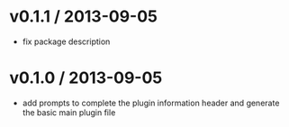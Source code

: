 
v0.1.1 / 2013-09-05 
===================

  * fix package description

v0.1.0 / 2013-09-05 
===================

  * add prompts to complete the plugin information header and generate the basic main plugin file
